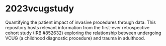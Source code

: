 # 2023vcugstudy
Quantifying the patient impact of invasive procedures through data. This repository hosts relevant information from the first-ever retrospective cohort study (IRB #852632) exploring the relationship between undergoing VCUG (a childhood diagnostic procedure) and trauma in adulthood.
